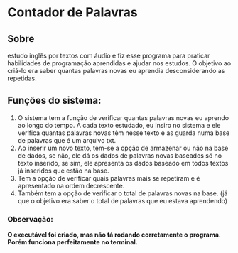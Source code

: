 # Contador de Palavras

## Sobre 
estudo inglês por textos com áudio e fiz esse programa para praticar habilidades de programação aprendidas e ajudar nos estudos. O objetivo ao criá-lo era saber quantas palavras novas eu aprendia desconsiderando as repetidas.

## Funções do sistema:
1. O sistema tem a função de verificar quantas palavras novas eu aprendo ao longo do tempo. A cada texto estudado, eu insiro no sistema e ele verifica quantas palavras novas têm nesse texto e as guarda numa base de palavras que é um arquivo txt.
1. Ao inserir um novo texto, tem-se a opção de armazenar ou não na base de dados, se não, ele dá os dados de palavras novas baseados só no texto inserido, se sim, ele apresenta os dados baseado em todos textos já inseridos que estão na base.
1. Tem a opção de verificar quais palavras mais se repetiram e é apresentado na ordem decrescente.
1. Também tem a opção de verificar o total de palavras novas na base. (já que o objetivo era saber o total de palavras que eu estava aprendendo)
### Observação:
**O executável foi criado, mas não tá rodando corretamente o programa. Porém funciona perfeitamente no terminal.**
